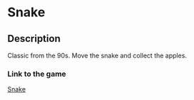 # Snake

## Description

Classic from the 90s.
Move the snake and collect the apples.

### Link to the game

[Snake](https://eazyerik.github.io/snakeGame/)
